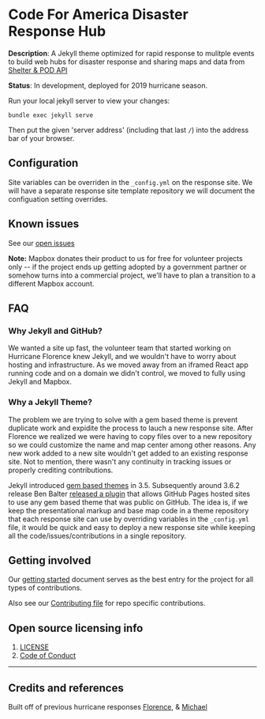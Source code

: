 # Code For America Disaster Response Hub

**Description**:  A Jekyll theme optimized for rapid response to mulitple events to build web hubs for disaster response and sharing maps and data from [Shelter & POD API](https://github.com/hurricane-response/florence-api)

**Status**: In development, deployed for 2019 hurricane season.


Run your local jekyll server to view your changes:
```
bundle exec jekyll serve
```

Then put the given 'server address' (including that last `/`) into the address bar of your browser.

## Configuration

Site variables can be overriden in the `_config.yml` on the response site. We will have a separate response site template repository we will document the configuation setting overrides.

## Known issues

See our [open issues](https://github.com/hurricane-response/michael_website/issues)

**Note:** Mapbox donates their product to us for free for volunteer projects only -- if the project ends up getting adopted by a government partner or somehow turns into a commercial project, we'll have to plan a transition to a different Mapbox account.

## FAQ

### Why Jekyll and GitHub?

We wanted a site up fast, the volunteer team that started working on Hurricane Florence knew Jekyll, and we wouldn't have to worry about hosting and infrastructure. As we moved away from an iframed React app running code and on a domain we didn't control, we moved to fully using Jekyll and Mapbox.

### Why a Jekyll Theme?

The problem we are trying to solve with a gem based theme is prevent duplicate work and expidite the process to lauch a new response site. After Florence we realized we were having to copy files over to a new repository so we could customize the name and map center among other reasons. Any new work added to a new site wouldn't get added to an existing response site. Not to mention, there wasn't any continuity in tracking issues or properly crediting contributions.

Jekyll introduced [gem based themes](https://jekyllrb.com/docs/themes/) in 3.5. Subsequently around 3.6.2 release Ben Balter [released a plugin](https://github.com/benbalter/jekyll-remote-theme) that allows GitHub Pages hosted sites to use any gem based theme that was public on GitHub. The idea is, if we keep the presentational markup and base map code in a theme repository that each response site can use by overriding variables in the `_config.yml` file, it would be quick and easy to deploy a new response site while keeping all the code/issues/contributions in a single repository.

## Getting involved

Our [getting started](https://docs.google.com/document/d/1f_ODFvGzrOihfkckSxJ8hU4d9I3b389Rx4aAEFEHvTw/edit?usp=sharing) document serves as the best entry for the project for all types of contributions.

Also see our [Contributing file](Contributing.md) for repo specific contributions.

## Open source licensing info
1. [LICENSE](LICENSE)
2. [Code of Conduct](Code_of_Conduct.md)


----

## Credits and references

Built off of previous hurricane responses  [Florence](https://github.com/hurricane-response/florence_website),  & [Michael](https://github.com/hurricane-response/michael_website)